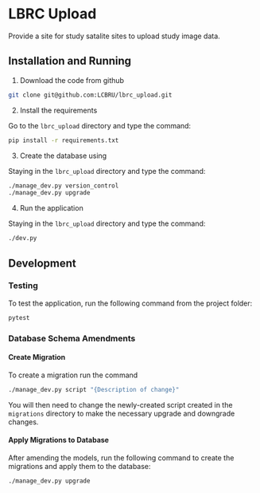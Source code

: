 # LBRC Upload

Provide a site for study satalite sites to upload
study image data.

## Installation and Running

1. Download the code from github

```bash
git clone git@github.com:LCBRU/lbrc_upload.git
```

2. Install the requirements

Go to the `lbrc_upload` directory and type the command:

```bash
pip install -r requirements.txt
```

3. Create the database using

Staying in the `lbrc_upload` directory and type the command:

```bash
./manage_dev.py version_control
./manage_dev.py upgrade
```

4. Run the application

Staying in the `lbrc_upload` directory and type the command:

```bash
./dev.py
```

## Development

### Testing

To test the application, run the following command from the project folder:

```bash
pytest
```

### Database Schema Amendments

#### Create Migration

To create a migration run the command

```bash
./manage_dev.py script "{Description of change}"
```

You will then need to change the newly-created script created in the
`migrations` directory to make the necessary upgrade and downgrade
changes.

#### Apply Migrations to Database

After amending the models, run the following command to create the
migrations and apply them to the database:

```bash
./manage_dev.py upgrade
```
